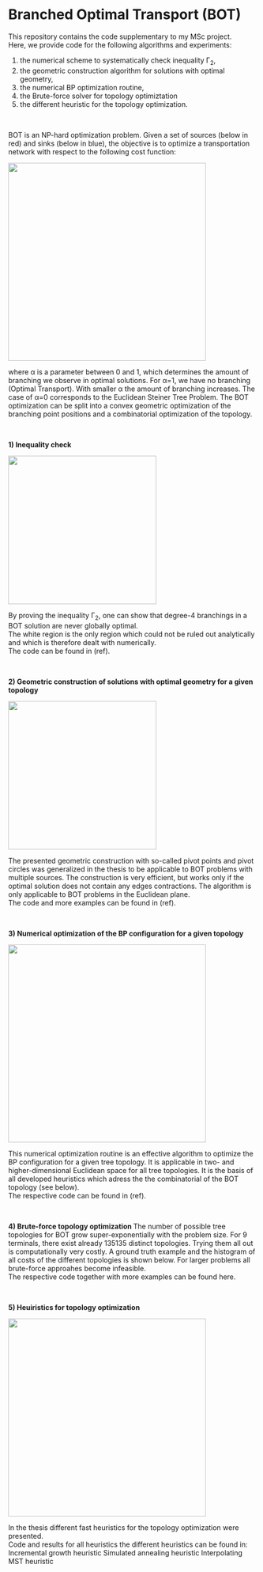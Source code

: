 # Branched Optimal Transport (BOT)

This repository contains the code supplementary to my MSc project. <br>
Here, we provide code for the following algorithms and experiments:
1) the numerical scheme to systematically check inequality Γ<sub>2</sub>,
2) the geometric construction algorithm for solutions with optimal geometry,
3) the numerical BP optimization routine,
4) the Brute-force solver for topology optimiztation 
5) the different heuristic for the topology optimization. 

<br>

BOT is an NP-hard optimization problem. Given a set of sources (below in red) and sinks (below in blue), the objective is to optimize a transportation network with respect to the following cost function:

<img src="https://user-images.githubusercontent.com/73332106/146935786-2f133488-0daf-4349-9e55-79f13e1705b2.png" 
     width="400"  />


where α is a parameter between 0 and 1, which determines the amount of branching we observe in optimal solutions. For α=1, we have no branching (Optimal Transport). With smaller α the amount of branching increases. The case of α=0 corresponds to the Euclidean Steiner Tree Problem. The BOT optimization can be split into a convex geometric optimization of the branching point positions and a combinatorial optimization of the topology.     

<br>

<b>1) Inequality check </b>

<img src="https://user-images.githubusercontent.com/73332106/146936223-af44d771-86e9-4e65-9c34-4b70e6a7bc68.png" 
     width="300"  />

By proving the inequality Γ<sub>2</sub>, one can show that degree-4 branchings in a BOT solution are never globally optimal.  
The white region is the only region which could not be ruled out analytically and which is therefore dealt with numerically. <br>
The code can be found in (ref).

<br>

<b>2) Geometric construction of solutions with optimal geometry for a given topology  </b>

<img src="https://user-images.githubusercontent.com/73332106/146936548-ae11b15b-7a7c-4821-93d1-a26956177b4c.png" 
     width="300"  />
     
The presented geometric construction with so-called pivot points and pivot circles was generalized in the thesis to be applicable to BOT problems with multiple sources. The construction is very efficient, but works only if the optimal solution does not contain any edges contractions. The algorithm is only applicable to BOT problems in the Euclidean plane.  <br>
The code and more examples can be found in (ref).

<br>

<b>3) Numerical optimization of the BP configuration for a given topology  </b>

<img src="https://user-images.githubusercontent.com/73332106/146946443-77519606-93e7-4b88-afcb-4285c1653b8e.gif" 
     width="400"  />
     
     
This numerical optimization routine is an effective algorithm to optimize the BP configuration for a given tree topology.
It is applicable in two- and higher-dimensional Euclidean space for all tree topologies. It is the basis of all developed heuristics which adress the the combinatorial of the BOT topology (see below). <br>
The respective code can be found in (ref). 

<br>

<b>4) Brute-force topology optimization  </b>
The number of possible tree topologies for BOT grow super-exponentially with the problem size. For 9 terminals, there exist already 135135 distinct topologies. Trying them all out is computationally very costly. A ground truth example and the histogram of all costs of the different topologies is shown below. For larger problems all brute-force approahes become infeasible.    <br>
The respective code together with more examples can be found here.

<br>

<b>5) Heuiristics for topology optimization  </b>

<img src="https://user-images.githubusercontent.com/73332106/146940339-3d862bbd-ff07-416d-8b79-f6df33e2b69f.gif" 
     width="400"  />


In the thesis different fast heuristics for the topology optimization were presented. <br>
Code and results for all heuristics the different heuristics can be found in:
Incremental growth heuristic
Simulated annealing heuristic
Interpolating MST heuristic

